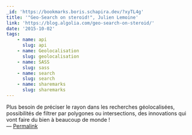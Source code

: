 ```yaml
---
_id: 'https://bookmarks.boris.schapira.dev/?xyTL4g'
title: '"Geo-Search on steroid!", Julien Lemoine'
link: 'https://blog.algolia.com/geo-search-on-steroid/'
date: '2015-10-02'
tags:
    - name: api
      slug: api
    - name: Geolocalisation
      slug: geolocalisation
    - name: SASS
      slug: sass
    - name: search
      slug: search
    - name: sharemarks
      slug: sharemarks
---
```


Plus besoin de préciser le rayon dans les recherches géolocalisées, possibilités
de filtrer par polygones ou intersections, des innovations qui vont faire du
bien à beaucoup de monde ! <br>&#8212;
<a href="https://bookmarks.boris.schapira.dev/?xyTL4g" title="Permalink">Permalink</a>
